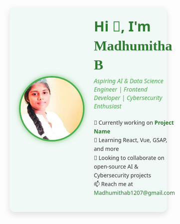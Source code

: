 <div style="max-width: 800px; margin: 40px auto; padding: 30px; background-color: #f0f9f5; border-radius: 15px; box-shadow: 0 8px 20px rgba(0,0,0,0.12); font-family: 'Segoe UI', Tahoma, Geneva, Verdana, sans-serif; color: #333; display: flex; align-items: center; gap: 30px;">
  
  <div style="flex-shrink: 0;">
    <img src="https://github.com/Madhu1207-coder/Madhumitha-B/blob/main/PHOTOGRAPHY.jpg" alt="Madhumitha B" width="200" style="border-radius: 50%; border: 5px solid #4CAF50; box-shadow: 0 0 15px rgba(76,175,80,0.7);" />
  </div>
  
  <div style="flex-grow: 1;">
    <h1 style="margin: 0 0 10px 0; color: #2E7D32; font-size: 2.8rem;">
      Hi 👋, I'm <span style="font-family: 'Brush Script MT', cursive; font-weight: bold;">Madhumitha B</span>
    </h1>
    <p style="font-size: 1.2rem; font-style: italic; color: #4CAF50; margin-top: 0; margin-bottom: 25px;">
      Aspiring AI & Data Science Engineer | Frontend Developer | Cybersecurity Enthusiast
    </p>
    <p style="font-size: 1.1rem; line-height: 1.6;">
      🔭 Currently working on <a href="https://github.com/Madhu1207-coder/your-project" target="_blank" style="color:#2E7D32; text-decoration: none; font-weight: 600;">Project Name</a><br/>
      🌱 Learning React, Vue, GSAP, and more<br/>
      🤝 Looking to collaborate on open-source AI & Cybersecurity projects<br/>
      📫 Reach me at <a href="mailto:Madhumithab1207@gmail.com" style="color:#2E7D32; text-decoration: none;">Madhumithab1207@gmail.com</a>
    </p>
  </div>
  <div style="text-align: center; margin-top: 20px;">
  <img src="https://raw.githubusercontent.com/R041T/R041T/main/fullstack.gif" alt="coding animation" width="200" />
</div>


</div>
